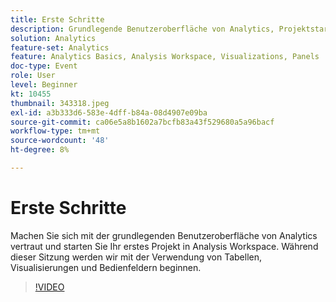 ```yaml
---
title: Erste Schritte
description: Grundlegende Benutzeroberfläche von Analytics, Projektstart für Ihr erstes Projekt in Analysis Workspace, Verwendung von Tabellen, Visualisierungen und Bedienfeldern.
solution: Analytics
feature-set: Analytics
feature: Analytics Basics, Analysis Workspace, Visualizations, Panels
doc-type: Event
role: User
level: Beginner
kt: 10455
thumbnail: 343318.jpeg
exl-id: a3b333d6-583e-4dff-b84a-08d4907e09ba
source-git-commit: ca06e5a8b1602a7bcfb83a43f529680a5a96bacf
workflow-type: tm+mt
source-wordcount: '48'
ht-degree: 8%

---
```


# Erste Schritte

Machen Sie sich mit der grundlegenden Benutzeroberfläche von Analytics vertraut und starten Sie Ihr erstes Projekt in Analysis Workspace. Während dieser Sitzung werden wir mit der Verwendung von Tabellen, Visualisierungen und Bedienfeldern beginnen.

>[!VIDEO](https://video.tv.adobe.com/v/343318/?quality=12&learn=on)
